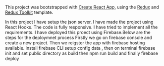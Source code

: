 This project was bootstrapped with [Create React App](https://github.com/facebook/create-react-app), using the [Redux](https://redux.js.org/) and [Redux Toolkit](https://redux-toolkit.js.org/) template.

In this project I have setup the json server.
I have made the project using React Hooks.
The code is fully responsive.
I have tried to implement all the requirements.
I have deployed this proect using Firebase.Below are the steps for the deploymnet process
Firstly we go on firebase console and create a new project.
Then we reigster the app with firebase hosting available.
install firebase CLI
setup config data , then on terminal firebase init and set public directory as build
then npm run build and finally firebase deploy
